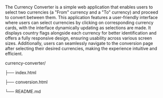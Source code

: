 The Currency Converter is a simple web application that enables users to select two currencies (a "From" currency and a "To" currency) and proceed to convert between them. 
This application features a user-friendly interface where users can select currencies by clicking on corresponding currency cards, with the interface dynamically updating as selections are made. 
It displays country flags alongside each currency for better identification and offers a fully responsive design, ensuring usability across various screen sizes. 
Additionally, users can seamlessly navigate to the conversion page after selecting their desired currencies, making the experience intuitive and efficient.

currency-converter/

├── index.html           

├── conversion.html      

└── README.md            
